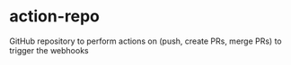 # action-repo
GitHub repository to perform actions on (push, create PRs, merge PRs) to trigger the webhooks
